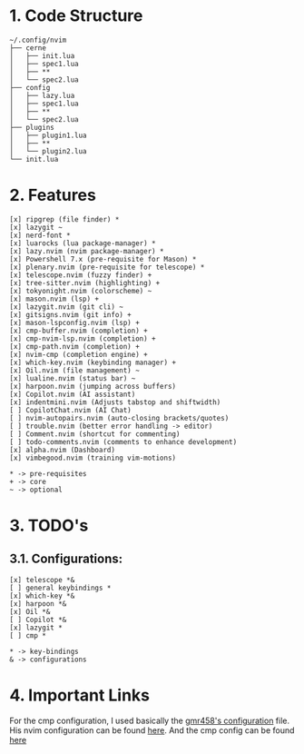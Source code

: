 # 1. Code Structure
```
~/.config/nvim
├── cerne
│   ├── init.lua
│   ├── spec1.lua
│   ├── **
│   └── spec2.lua
├── config
│   ├── lazy.lua
│   ├── spec1.lua
│   ├── **
│   └── spec2.lua
├── plugins
│   ├── plugin1.lua
│   ├── **
│   └── plugin2.lua
└── init.lua
```
# 2. Features
```
[x] ripgrep (file finder) *
[x] lazygit ~
[x] nerd-font *
[x] luarocks (lua package-manager) *
[x] lazy.nvim (nvim package-manager) *
[x] Powershell 7.x (pre-requisite for Mason) *
[x] plenary.nvim (pre-requisite for telescope) *
[x] telescope.nvim (fuzzy finder) +
[x] tree-sitter.nvim (highlighting) +
[x] tokyonight.nvim (colorscheme) ~
[x] mason.nvim (lsp) +
[x] lazygit.nvim (git cli) ~
[x] gitsigns.nvim (git info) +
[x] mason-lspconfig.nvim (lsp) +
[x] cmp-buffer.nvim (completion) +
[x] cmp-nvim-lsp.nvim (completion) +
[x] cmp-path.nvim (completion) +
[x] nvim-cmp (completion engine) +
[x] which-key.nvim (keybinding manager) +
[x] Oil.nvim (file management) ~
[x] lualine.nvim (status bar) ~
[x] harpoon.nvim (jumping across buffers)
[x] Copilot.nvim (AI assistant)
[x] indentmini.nvim (Adjusts tabstop and shiftwidth)
[ ] CopilotChat.nvim (AI Chat)
[ ] nvim-autopairs.nvim (auto-closing brackets/quotes)
[ ] trouble.nvim (better error handling -> editor)
[ ] Comment.nvim (shortcut for commenting)
[ ] todo-comments.nvim (comments to enhance development)
[x] alpha.nvim (Dashboard)
[x] vimbegood.nvim (training vim-motions)
```
```
* -> pre-requisites
+ -> core
~ -> optional
```
# 3. TODO's
## 3.1. Configurations:
```
[x] telescope *&
[ ] general keybindings *
[x] which-key *&
[x] harpoon *&
[x] Oil *&
[ ] Copilot *&
[x] lazygit *
[ ] cmp *
```
```
* -> key-bindings
& -> configurations
```

# 4. Important Links
For the cmp configuration, I used basically the [gmr458's configuration](https://github.com/gmr458) file. His
nvim configuration can be found [here](https://github.com/gmr458/nvim). And the
cmp config can be found [here](https://github.com/gmr458/nvim/blob/main/lua/gmr/plugins/cmp.lua)
